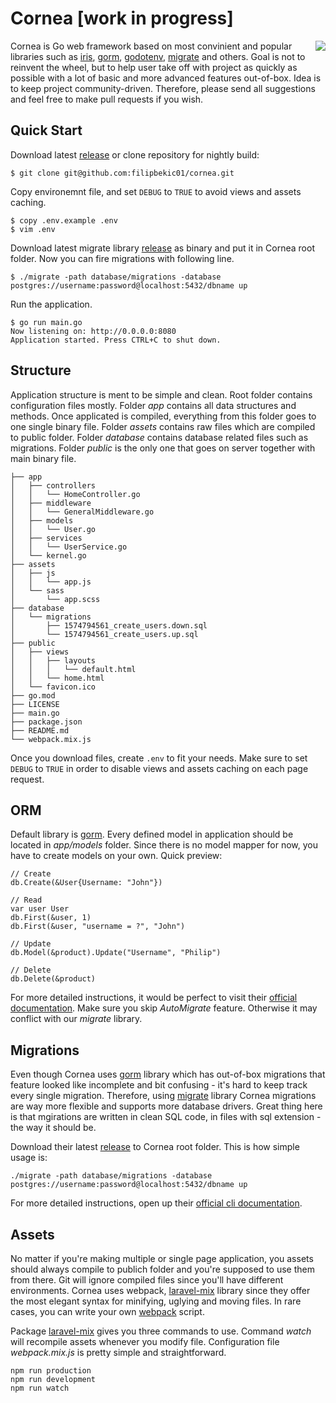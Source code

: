 
#  Cornea [work in progress]

<img align="right" src="https://i.imgur.com/UizMzTS.png" />

Cornea is Go web framework based on most convinient and popular libraries such as [iris](https://github.com/kataras/iris), [gorm](https://github.com/jinzhu/gorm), [godotenv](https://github.com/joho/godotenv), [migrate](https://github.com/golang-migrate/migrate) and others. Goal is not to reinvent the wheel, but to help user take off with project as quickly as possible with a lot of basic and more advanced features out-of-box. Idea is to keep project community-driven. Therefore, please send all suggestions and feel free to make pull requests if you wish.

## Quick Start
Download latest [release](https://github.com/filipbekic01/cornea/releases) or clone repository for nightly build:

```
$ git clone git@github.com:filipbekic01/cornea.git
```

Copy environemnt file, and set `DEBUG` to `TRUE` to avoid views and assets caching. 

```
$ copy .env.example .env
$ vim .env
```

Download latest migrate library [release](https://github.com/golang-migrate/migrate/releases) as binary and put it in Cornea root folder. Now you can fire migrations with following line.

```
$ ./migrate -path database/migrations -database postgres://username:password@localhost:5432/dbname up
```

Run the application.

```
$ go run main.go
Now listening on: http://0.0.0.0:8080
Application started. Press CTRL+C to shut down.
```


## Structure

Application structure is ment to be simple and clean. Root folder contains configuration files mostly. Folder *app* contains all data structures and methods. Once applicated is compiled, everything from this folder goes to one single binary file. Folder *assets* contains raw files which are compiled to public folder. Folder *database* contains database related files such as migrations. Folder *public* is the only one that goes on server together with main binary file.

```
├── app
│   ├── controllers
│   │   └── HomeController.go
│   ├── middleware
│   │   └── GeneralMiddleware.go
│   ├── models
│   │   └── User.go
│   ├── services
│   │   └── UserService.go
│   └── kernel.go
├── assets
│   ├── js
│   │   └── app.js
│   └── sass
│       └── app.scss
├── database
│   └── migrations
│       ├── 1574794561_create_users.down.sql
│       └── 1574794561_create_users.up.sql
├── public
│   ├── views
│   │   ├── layouts
│   │   │   └── default.html
│   │   └── home.html
│   └── favicon.ico
├── go.mod
├── LICENSE
├── main.go
├── package.json
├── README.md
└── webpack.mix.js
``` 

Once you download files, create `.env` to fit your needs. Make sure to set `DEBUG` to `TRUE` in order to disable views and assets caching on each page request.

## ORM

Default library is [gorm](https://github.com/jinzhu/gorm). Every defined model in application should be located in *app/models* folder. Since there is no model mapper for now, you have to create models on your own. Quick preview:

```
// Create
db.Create(&User{Username: "John"})

// Read
var user User
db.First(&user, 1)
db.First(&user, "username = ?", "John")

// Update
db.Model(&product).Update("Username", "Philip")

// Delete
db.Delete(&product)
```

For more detailed instructions, it would be perfect to visit their [official documentation](https://gorm.io/docs/). Make sure you skip *AutoMigrate* feature. Otherwise it may conflict with our *migrate* library.

## Migrations

Even though Cornea uses [gorm](https://github.com/jinzhu/gorm) library which has out-of-box migrations that feature looked like incomplete and bit confusing - it's hard to keep track every single migration. Therefore, using [migrate](https://github.com/golang-migrate/migrate) library Cornea migrations are way more flexible and supports more database drivers. Great thing here is that mgirations are written in clean SQL code, in files with sql extension - the way it should be.

Download their latest [release](https://github.com/golang-migrate/migrate/releases) to Cornea root folder. This is how simple usage is:

```
./migrate -path database/migrations -database postgres://username:password@localhost:5432/dbname up
```

For more detailed instructions, open up their [official cli documentation](https://github.com/golang-migrate/migrate/tree/master/cmd/migrate).

## Assets

No matter if you're making multiple or single page application, you assets should always compile to publich folder and you're supposed to use them from there. Git will ignore compiled files since you'll have different environments. Cornea uses webpack, [laravel-mix](https://laravel-mix.com/) library since they offer the most elegant syntax for minifying, uglying and moving files. In rare cases, you can write your own [webpack](https://webpack.js.org/) script.

Package [laravel-mix](https://laravel-mix.com/) gives you three commands to use. Command *watch* will recompile assets whenever you modify file. Configuration file *webpack.mix.js* is pretty simple and straightforward.

```
npm run production
npm run development
npm run watch
```





